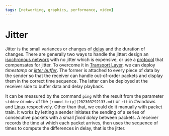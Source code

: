 ```yaml
---
tags: [networking, graphics, performance, video]
---
```


# Jitter

Jitter is the small variances or changes of [delay](202304111955.md) and the
duration of changes. There are generally two ways to handle the jitter: design
an [isochronous network](202304171904.md) with no jitter which is expensive, or
use a [protocol](202304092140.md) that compensates for jitter. To overcome it in
[Transport Layer](202206131837.md), we can deploy *timestamp* or *[jitter buffer](202304120800.md)*.
The former is attached to every piece of data by the sender so that the receiver
can handle out-of-order packets and display them in the correct time sequence.
The latter can be deployed at the receiver side to buffer data and delay
playback.

It can be measured by the command `ping` with the result from the parameter
`stddev` or `mdev` of the `[round-trip](202303292133.md)` or `rtt` in #windows
and [Linux](202204081225.md) respectively. Other than that, we could do it
manually with packet train. It works by letting a sender initiates the sending
of a series of consecutive packets with a small *fixed delay* between packets. A
receiver records the time at which each packet arrives, then uses the sequence
of times to compute the differences in delay, that is the jitter.
